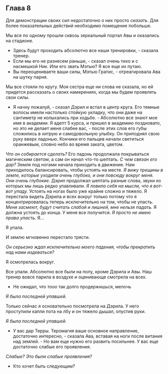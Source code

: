 ## Глава 8

Для демонстрации своих сил недостаточно о них просто _сказать_. Для более показательных действий необходимо помещение
побольше.

Мы все по одному прошли сквозь зеркальный портал Авы и оказались на стадионе.

- Здесь будут проходить абсолютно все наши тренировки, - сказала тренер.
- Если мы его не разнесем раньше, - сказал очень тихо и с насмешкой Ник. Или его звать Мэтью? Я все еще их путаю.
- Вы переоцениваете ваши силы, Мэтью Гратис, - отреагировала Ава на шутку парня.

Мы все стояли по кругу. Моя сестра еще ни слова не сказала, но ей придется рассказать о своих намерениях, когда мы будем
проявлять свои силы.

- Я начну пожалуй, - сказал Дэрил и встал в центр круга. Его темные волосы имели настолько стойкую укладку, что они даже
  на сантиметр не колыхались при ходьбе. - Абсолютно все знают мое имя в академии. Я адепт 5 курса, и пришел в академию
  поздновато, но это не делает меня слабее вас, - после этих слов его губы сложились в хитрую и самодовольную улыбку. Он
  приподнял свою руку вверх ладонью. Кончики его пальцев начали светиться оранжевым, словно небо во время заката,
  цветом.

_Что он собирается сделать?_ Его ладонь продолжала покрываться магическим светом, а сам он начал что-то шептать. _С чем
связан его дар?_ Земля под ногами начала приходить в движение. Нам приходилось балансировать, чтобы устоять на месте. _Я
вижу трещины в земле, которые уходили очень глубоко, и они повсюду вокруг меня. Они очень глубокие._ Дэрил продолжал
шептать разные слова, звуки из которых мы лишь редко улавливали. _Я ловила себя на мысли, что я вот-вот упаду._ Устоять
на ногах было уже крайне сложно и тяжело. Я перестала видеть Дэрила и всех вокруг только потому что я концентрировалась
теперь исключительно на том, чтобы не упасть. _Меня засмеют, будут считать слабой и лишней, мне нельзя падать._ Я должна
устоять до конца. У меня все получится. _Я просто не имею права упасть._ Я...

Я упала.

И землю мгновенно перестало трясти.

_Он серьезно ждал исключительно моего падения, чтобы прекратить над нами издеваться?_

Я осмотрелась вокруг.

Все упали. Абсолютно все были на полу, кроме Дэрила и Авы. Наш тренер вовсе парила в воздухе и оценивающе смотрела на
всех.

- Не ожидал, что _тооо_ так долго продержишься, мелочь

_Я была последней упавшей._

Только сейчас я основательно посмотрела на Дэрила. У него проступили капли пота на лбу и он тяжело дышал, опустив руки.

*Я была последней упавшей.*

- У вас дар Терры. Теромагия ваше основное направление, достаточно интересно, - сказала Ава, вставая на ноги после
  витания над землей. - Но вам еще нужно его развить посильнее. У вас еще достаточно слабые его проявления.

_Слабые? Это были слабые проявления?_

- Кто хочет быть следующим?
